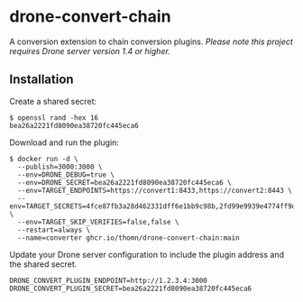 # drone-convert-chain

A conversion extension to chain conversion plugins. _Please note this project requires Drone server version 1.4 or higher._

## Installation

Create a shared secret:

```console
$ openssl rand -hex 16
bea26a2221fd8090ea38720fc445eca6
```

Download and run the plugin:

```console
$ docker run -d \
  --publish=3000:3000 \
  --env=DRONE_DEBUG=true \
  --env=DRONE_SECRET=bea26a2221fd8090ea38720fc445eca6 \
  --env=TARGET_ENDPOINTS=https://convert1:8433,https://convert2:8443 \
  --env=TARGET_SECRETS=4fce87fb3a28d462331dff6e1bb9c98b,2fd99e9939e4774ff9dfda816cbf93a9 \
  --env=TARGET_SKIP_VERIFIES=false,false \
  --restart=always \
  --name=converter ghcr.io/thomn/drone-convert-chain:main
```

Update your Drone server configuration to include the plugin address and the shared secret.

```text
DRONE_CONVERT_PLUGIN_ENDPOINT=http://1.2.3.4:3000
DRONE_CONVERT_PLUGIN_SECRET=bea26a2221fd8090ea38720fc445eca6
